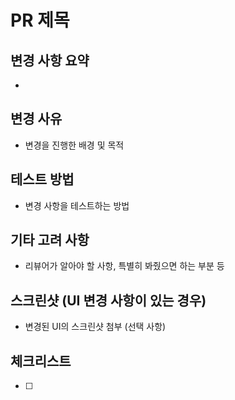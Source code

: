 # PR 제목
## 변경 사항 요약
-
## 변경 사유
-   변경을 진행한 배경 및 목적
## 테스트 방법
-   변경 사항을 테스트하는 방법 
## 기타 고려 사항
-   리뷰어가 알아야 할 사항, 특별히 봐줬으면 하는 부분 등
## 스크린샷 (UI 변경 사항이 있는 경우)
-   변경된 UI의 스크린샷 첨부 (선택 사항)
## 체크리스트
-   [ ]
